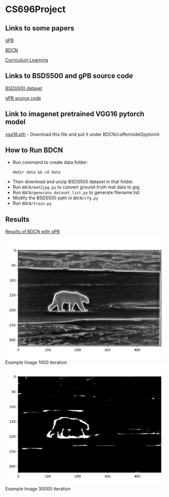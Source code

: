 # CS696Project
## Links to some papers
[gPB](https://www2.eecs.berkeley.edu/Research/Projects/CS/vision/grouping/papers/amfm_pami2010.pdf)

[BDCN](https://arxiv.org/pdf/1902.10903.pdf)

[Curriculum Learning](https://ronan.collobert.com/pub/matos/2009_curriculum_icml.pdf)

## Links to BSDS500 and gPB source code
[BSDS500 dataset](http://www.eecs.berkeley.edu/Research/Projects/CS/vision/grouping/BSR/BSR_bsds500.tgz)

[gPB source code](https://www2.eecs.berkeley.edu/Research/Projects/CS/vision/grouping/resources.html#algorithms)

## Link to imagenet pretrained VGG16 pytorch model
[vgg16.pth](https://drive.google.com/open?id=1Nc8HSI1GQ-jzcvbFMqnfKRKMgyOM6xaN) - Download this file and put it under BDCN/caffemodel2pytorch

## How to Run BDCN
- Run command to create data folder:
  ```
  mkdir data && cd data
  ```
- Then download and unzip BSDS500 dataset in that folder.
- Run ```BDCN/mat2jpg.py``` to convert ground-truth mat data to jpg.
- Run ```BDCN/generate_dataset_list.py``` to generate filename list.
- Modify the BSDS500 path in ```BDCN/cfg.py```
- Run ```BDCN/train.py```
## Results
[Results of BDCN with gPB](https://drive.google.com/open?id=11xS31wRNt9fm89NwMF1x4IKAWv8KVFvl)

![Example Image 1000 iteration](BDCN/results/test_example/bdcn_1000.png)
Example Image 1000 iteration
![Example Image 30000 iteration](BDCN/results/test_example/bdcn_30000.png)
Example Image 30000 iteration